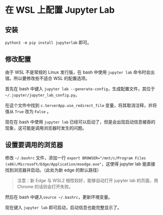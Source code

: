 # 在 WSL 上配置 Jupyter Lab

## 安装

``python3 -m pip install jupyterlab`` 即可。

## 修改配置

由于 WSL 不是常规的 Linux 发行版，在 bash 中使用 ``jupyter lab`` 命令时会出错。所以要修改些不适合 WSL 的配置选项。

首先在 bash 中键入 ``jupyter lab --generate-config``，生成配置文件，其位于 ``~/.jupyter/jupyter_lab_config.py``。

在这个文件中找到 ``c.ServerApp.use_redirect_file`` 变量，将其取消注释，并将值从 ``True`` 改为 ``False`` 。

现在在 bash 中使用 ``jupyter lab`` 已经可以启动了，但是会出现启动信息被吞的现象，这可能是调用浏览器时发生的问题。

## 设置要调用的浏览器

修改 ``~/.bashrc`` 文件，添加一行 ``export BROWSER="/mnt/c/Program Files (x86)/Microsoft/Edge/Application/msedge.exe"``，这使得 jupyter lab 能直接找到浏览器并启动。（此处为新 edge 的默认路径）

> 注意：新 Edge 与 WSL2 相性较好，能够自动打开 jupyter lab 的页面，用 Chrome 的话则会打开失败。

然后在 bash 中键入``source ~/.bashrc``，更新环境变量。

现在键入 ``jupyter lab`` 即可启动，启动信息也能完整显示了。
